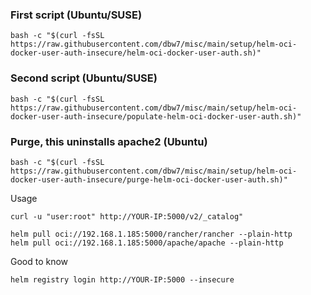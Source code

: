 ### First script (Ubuntu/SUSE)
```
bash -c "$(curl -fsSL https://raw.githubusercontent.com/dbw7/misc/main/setup/helm-oci-docker-user-auth-insecure/helm-oci-docker-user-auth.sh)"
```
### Second script (Ubuntu/SUSE)
```
bash -c "$(curl -fsSL https://raw.githubusercontent.com/dbw7/misc/main/setup/helm-oci-docker-user-auth-insecure/populate-helm-oci-docker-user-auth.sh)"
```
### Purge, this uninstalls apache2 (Ubuntu)
```
bash -c "$(curl -fsSL https://raw.githubusercontent.com/dbw7/misc/main/setup/helm-oci-docker-user-auth-insecure/purge-helm-oci-docker-user-auth.sh)"
```

Usage
```
curl -u "user:root" http://YOUR-IP:5000/v2/_catalog"

helm pull oci://192.168.1.185:5000/rancher/rancher --plain-http
helm pull oci://192.168.1.185:5000/apache/apache --plain-http
```

Good to know
```
helm registry login http://YOUR-IP:5000 --insecure
```